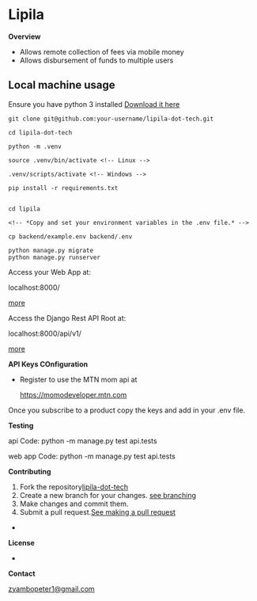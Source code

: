 # Lipila

**Overview**

- Allows remote collection of fees via mobile money
- Allows disbursement of funds to multiple users

## Local machine usage
Ensure you have python 3 installed
[Download it here](https://www.python.org/downloads/)

    git clone git@github.com:your-username/lipila-dot-tech.git

    cd lipila-dot-tech    

    python -m .venv

    source .venv/bin/activate <!-- Linux -->

    .venv/scripts/activate <!-- Windows -->

    pip install -r requirements.txt
    

    cd lipila

    <!-- *Copy and set your environment variables in the .env file.* -->

    cp backend/example.env backend/.env

    python manage.py migrate
    python manage.py runserver

Access your Web App at:

localhost:8000/

[more](./lipila/web/)


Access the Django Rest API Root at:

localhost:8000/api/v1/

[more](./lipila/api/)


**API Keys COnfiguration**

- Register to use the MTN mom api at
    
    https://momodeveloper.mtn.com

Once you subscribe to a product copy the keys and add in your .env file.


**Testing**

api Code:
    python -m manage.py test api.tests

web app Code:
    python -m manage.py test api.tests


**Contributing**

1. Fork the repository[lipila-dot-tech](https://github.com/Lipila-tech/Lipila-rest-api)
2. Create a new branch for your changes. [see branching](https://git-scm.com/book/en/v2/Git-Branching-Branches-in-a-Nutshell)
3. Make changes and commit them.
4. Submit a pull request.[See making a pull request](https://docs.github.com/en/pull-requests/collaborating-with-pull-requests/proposing-changes-to-your-work-with-pull-requests/creating-a-pull-request)
-

**License**

-

**Contact**

zyambopeter1@gmail.com
